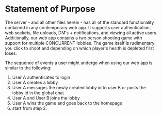 # Statement of Purpose
The server - and all other files herein - has all of the standard functionality contained in any contemporary web app. It supports user authentication, web sockets, file uploads, DM's + notifications, and viewing all active users. Additionally, our web app contains
a two person shooting game with support for multiple CONCURRENT lobbies. The game itself is rudimentary; you click to shoot and depending on which player's health is depleted first loses. 

The sequence of events a user might undergo when using our web app is similar to the following:
1. User A authenticates to login
2. User A creates a lobby
3. User A messages the newly created lobby id to user B or posts the lobby id in the global chat
4. User A and User B joins the lobby
5. User A wins the game and goes back to the homepage
6. start from step 2.